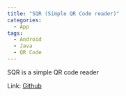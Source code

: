 ```yaml
---
title: "SQR (Simple QR Code reader)"
categories:
  - App
tags:
  - Android
  - Java
  - QR Code
---
```


SQR is a simple QR code reader

Link: [Github](https://github.com/hermes7308/SQR)